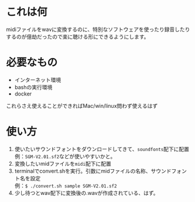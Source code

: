 # これは何

midiファイルをwavに変換するのに、特別なソフトウェアを使ったり録音したりするのが億劫だったので楽に聴ける形にできるようにします。

# 必要なもの

* インターネット環境
* bashの実行環境
* docker

これらさえ使えることができればMac/win/linux問わず使えるはず

# 使い方

1. 使いたいサウンドフォントをダウンロードしてきて、`soundfonts`配下に配置  
  例：`SGM-V2.01.sf2`などが使いやすいかと。
1. 変換したいmidファイルを`midi`配下に配置
1. terminalでconvert.shを実行。引数にmidファイルの名称、サウンドフォント名を設定  
  例：`$ ./convert.sh sample SGM-V2.01.sf2`
1. 少し待つとwav配下に変換後の.wavが作成されている、はず。
